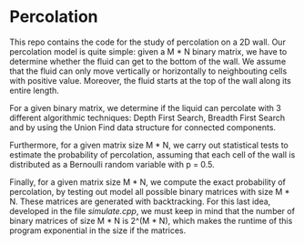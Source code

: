 # Percolation
This repo contains the code for the study of percolation on a 2D wall. Our percolation model is quite simple: given a M * N binary matrix, we have to determine whether the fluid can get to the bottom of the wall. We assume that the fluid can only move vertically or horizontally to neighbouting cells with positive value. Moreover, the fluid starts at the top of the wall along its entire length.

For a given binary matrix, we determine if the liquid can percolate with 3 different algorithmic techniques: Depth First Search, Breadth First Search and by using the Union Find data structure for connected components.

Furthermore, for a given matrix size M * N, we carry out statistical tests to estimate the probability of percolation, assuming that each cell of the wall is distributed as a Bernoulli random variable with p = 0.5. 

Finally, for a given matrix size M * N, we compute the exact probability of percolation, by testing out model all possible binary matrices with size M * N. These matrices are generated with backtracking. For this last idea, developed in the file *simulate.cpp*, we must keep in mind that the number of binary matrices of size M * N is 2^(M * N), which makes the runtime of this program exponential in the size if the matrices.

